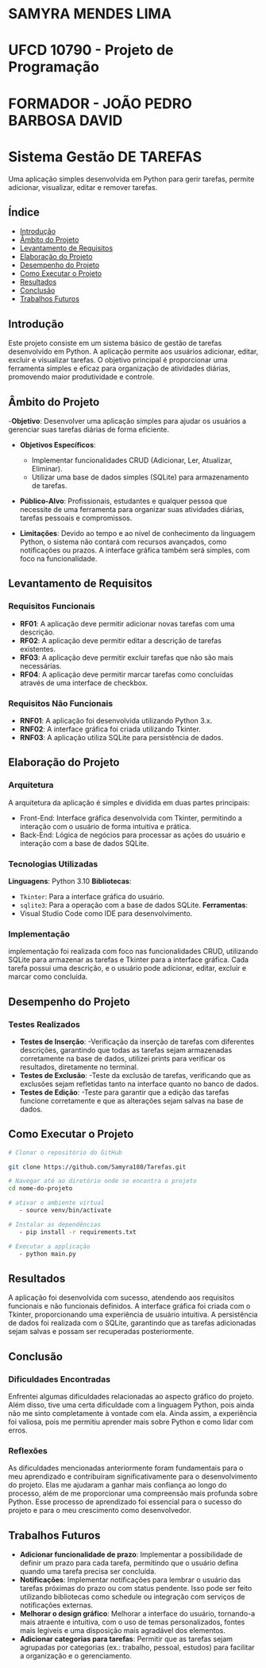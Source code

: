 # SAMYRA MENDES LIMA
# UFCD 10790 - Projeto de Programação
# FORMADOR - JOÃO PEDRO BARBOSA DAVID
# Sistema Gestão DE TAREFAS

Uma aplicação simples desenvolvida em Python para gerir tarefas, permite adicionar, visualizar, editar e remover tarefas.

## Índice

- [Introdução](#introdução)
- [Âmbito do Projeto](#âmbito-do-projeto)
- [Levantamento de Requisitos](#levantamento-de-requisitos)
- [Elaboração do Projeto](#elaboração-do-projeto)
- [Desempenho do Projeto](#desempenho-do-projeto)
- [Como Executar o Projeto](#como-executar-o-projeto)
- [Resultados](#resultados)
- [Conclusão](#conclusão)
- [Trabalhos Futuros](#trabalhos-futuros)

## Introdução

Este projeto consiste em um sistema básico de gestão de tarefas desenvolvido em Python. A aplicação permite 
aos usuários adicionar, editar, excluir e visualizar tarefas. O objetivo principal é proporcionar uma ferramenta 
simples e eficaz para organização de atividades diárias, promovendo maior produtividade e controle.

## Âmbito do Projeto

-**Objetivo**: 
Desenvolver uma aplicação simples para ajudar os usuários a gerenciar suas tarefas diárias de forma eficiente.

- **Objetivos Específicos**:
  - Implementar funcionalidades CRUD (Adicionar, Ler, Atualizar, Eliminar).
  - Utilizar uma base de dados simples (SQLite) para armazenamento de tarefas.

- **Público-Alvo**: 
Profissionais, estudantes e qualquer pessoa que necessite de uma ferramenta para organizar suas atividades 
diárias, tarefas pessoais e compromissos.

- **Limitações**:
Devido ao tempo e ao nível de conhecimento da linguagem Python, o sistema não contará com recursos avançados, 
como notificações ou prazos. A interface gráfica também será simples, com foco na funcionalidade.


## Levantamento de Requisitos
### Requisitos Funcionais

- **RF01**: A aplicação deve permitir adicionar novas tarefas com uma descrição.
- **RF02**: A aplicação deve permitir editar a descrição de tarefas existentes.
- **RF03**: A aplicação deve permitir excluir tarefas que não são mais necessárias.
- **RF04**: A aplicação deve permitir marcar tarefas como concluídas através de uma interface de checkbox.

### Requisitos Não Funcionais

- **RNF01**: A aplicação foi desenvolvida utilizando Python 3.x.
- **RNF02**: A interface gráfica foi criada utilizando Tkinter.
- **RNF03**: A aplicação utiliza SQLite para persistência de dados.


## Elaboração do Projeto
### Arquitetura

A arquitetura da aplicação é simples e dividida em duas partes principais:
- Front-End: Interface gráfica desenvolvida com Tkinter, permitindo a interação com o usuário de forma intuitiva e prática.
- Back-End: Lógica de negócios para processar as ações do usuário e interação com a base de dados SQLite.

### Tecnologias Utilizadas

**Linguagens**: Python 3.10
**Bibliotecas**:
  - `Tkinter`: Para a interface gráfica do usuário.
  - `sqlite3`: Para a operação com a base de dados SQLite.
**Ferramentas**:
  - Visual Studio Code como IDE para desenvolvimento.

### Implementação
implementação foi realizada com foco nas funcionalidades CRUD, utilizando SQLite para armazenar as tarefas e 
Tkinter para a interface gráfica. Cada tarefa possui uma descrição, e o usuário pode adicionar, editar, excluir 
e marcar como concluída.


## Desempenho do Projeto
### Testes Realizados

- **Testes de Inserção**: 
    -Verificação da inserção de tarefas com diferentes descrições, garantindo que todas as 
      tarefas sejam armazenadas corretamente na base de dados, utilizei prints para verificar 
      os resultados, diretamente no terminal.
- **Testes de Exclusão**: 
    -Teste da exclusão de tarefas, verificando que as exclusões sejam refletidas tanto na 
      interface quanto no banco de dados.
- **Testes de Edição**: 
    -Teste para garantir que a edição das tarefas funcione corretamente e que as alterações 
      sejam salvas na base de dados.

## Como Executar o Projeto

```bash
# Clonar o repositório do GitHub

git clone https://github.com/Samyra180/Tarefas.git

# Navegar até ao diretório onde se encontra o projeto
cd nome-do-projeto

# ativar o ambiente virtual
   - source venv/bin/activate

# Instalar as dependências
   - pip install -r requirements.txt

# Executar a applicação
   - python main.py
```


## Resultados
A aplicação foi desenvolvida com sucesso, atendendo aos requisitos funcionais e não funcionais definidos. A interface 
gráfica foi criada com o Tkinter, proporcionando uma experiência de usuário intuitiva. A persistência de dados foi 
realizada com o SQLite, garantindo que as tarefas adicionadas sejam salvas e possam ser recuperadas posteriormente.


## Conclusão
### Dificuldades Encontradas
Enfrentei algumas dificuldades relacionadas ao aspecto gráfico do projeto. Além disso, tive uma certa dificuldade 
com a linguagem Python, pois ainda não me sinto completamente à vontade com ela. Ainda assim, a experiência foi valiosa, 
pois me permitiu aprender mais sobre Python e como lidar com erros.

### Reflexões
As dificuldades mencionadas anteriormente foram fundamentais para o meu aprendizado e contribuíram significativamente para 
o desenvolvimento do projeto. Elas me ajudaram a ganhar mais confiança ao longo do processo, além de me proporcionar uma 
compreensão mais profunda sobre Python. Esse processo de aprendizado foi essencial para o sucesso do projeto e para o meu 
crescimento como desenvolvedor.


## Trabalhos Futuros

- **Adicionar funcionalidade de prazo**: Implementar a possibilidade de definir um prazo para cada tarefa, permitindo que 
o usuário defina quando uma tarefa precisa ser concluída.
- **Notificações**: Implementar notificações para lembrar o usuário das tarefas próximas do prazo ou com status pendente. 
Isso pode ser feito utilizando bibliotecas como schedule ou integração com serviços de notificações externas.
- **Melhorar o design gráfico**: Melhorar a interface do usuário, tornando-a mais atraente e intuitiva, com o uso de temas 
personalizados, fontes mais legíveis e uma disposição mais agradável dos elementos.
- **Adicionar categorias para tarefas**: Permitir que as tarefas sejam agrupadas por categorias (ex.: trabalho, pessoal, 
estudos) para facilitar a organização e o gerenciamento.







